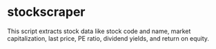 # stockscraper

This script extracts stock data like stock code and name, market capitalization, last price, PE ratio, dividend yields, and return on equity. 

